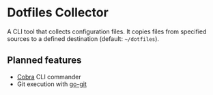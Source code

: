 # Dotfiles Collector

A CLI tool that collects configuration files. It copies files from specified sources to a defined destination (default: `~/dotfiles`).

## Planned features

- [Cobra](https://github.com/spf13/cobra) CLI commander
- Git execution with [go-git](https://github.com/go-git/go-git)
